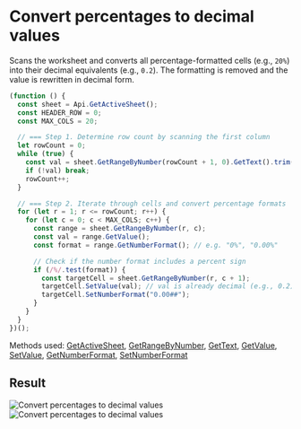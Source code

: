 # Convert percentages to decimal values

Scans the worksheet and converts all percentage-formatted cells (e.g., `20%`) into their decimal equivalents (e.g., `0.2`). The formatting is removed and the value is rewritten in decimal form.

```ts
(function () {
  const sheet = Api.GetActiveSheet();
  const HEADER_ROW = 0;
  const MAX_COLS = 20;

  // === Step 1. Determine row count by scanning the first column
  let rowCount = 0;
  while (true) {
    const val = sheet.GetRangeByNumber(rowCount + 1, 0).GetText().trim();
    if (!val) break;
    rowCount++;
  }

  // === Step 2. Iterate through cells and convert percentage formats
  for (let r = 1; r <= rowCount; r++) {
    for (let c = 0; c < MAX_COLS; c++) {
      const range = sheet.GetRangeByNumber(r, c);
      const val = range.GetValue();
      const format = range.GetNumberFormat(); // e.g. "0%", "0.00%"

      // Check if the number format includes a percent sign
      if (/%/.test(format)) {
        const targetCell = sheet.GetRangeByNumber(r, c + 1);
        targetCell.SetValue(val); // val is already decimal (e.g., 0.2)
        targetCell.SetNumberFormat("0.00##");
      }
    }
  }
})();
```

Methods used: [GetActiveSheet](/docs/office-api/usage-api/spreadsheet-api/Api/Methods/GetActiveSheet.md), [GetRangeByNumber](/docs/office-api/usage-api/spreadsheet-api/ApiWorksheet/Methods/GetRangeByNumber.md), [GetText](/docs/office-api/usage-api/spreadsheet-api/ApiRange/Methods/GetText.md), [GetValue](/docs/office-api/usage-api/spreadsheet-api/ApiRange/Methods/GetValue.md), [SetValue](/docs/office-api/usage-api/spreadsheet-api/ApiRange/Methods/SetValue.md), [GetNumberFormat](/docs/office-api/usage-api/spreadsheet-api/ApiRange/Methods/GetNumberFormat.md), [SetNumberFormat](/docs/office-api/usage-api/spreadsheet-api/ApiRange/Methods/SetNumberFormat.md)
 
## Result

![Convert percentages to decimal values](/assets/images/plugins/convert-precentages-to-decimal.png#gh-light-mode-only)![Convert percentages to decimal values](/assets/images/plugins/convert-precentages-to-decimal.dark.png#gh-dark-mode-only)